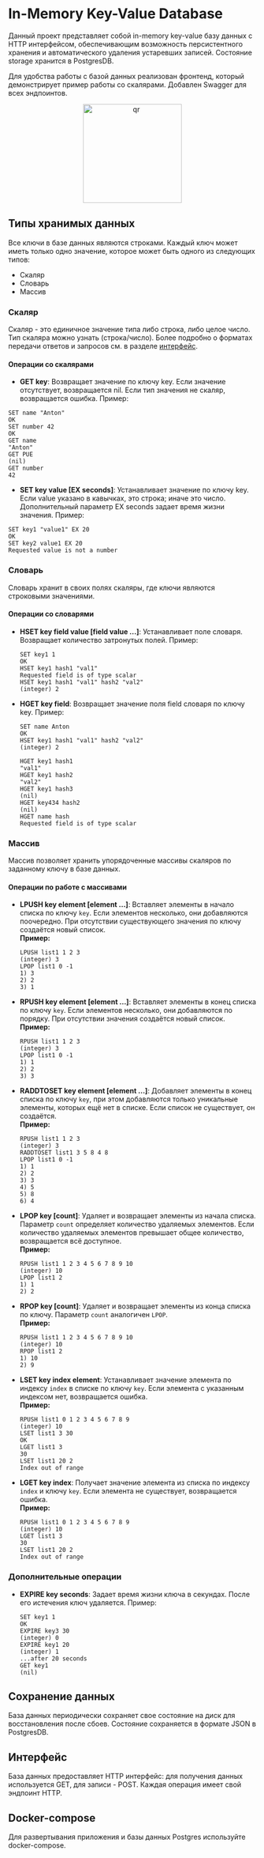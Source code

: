 # In-Memory Key-Value Database

Данный проект представляет собой in-memory key-value базу данных с HTTP интерфейсом, обеспечивающим возможность персистентного хранения и автоматического удаления устаревших записей. Состояние storage хранится в PostgresDB.

Для удобства работы с базой данных реализован фронтенд, который демонстрирует пример работы со скалярами. Добавлен Swagger для всех эндпоинтов.

<p align="center">
 <img width="200px" src="[img.png](https://github.com/jon/coolproject/raw/master/image/image.png](https://github.com/ghgqwer/Key-Value-data-base/blob/main/img/sample_front.jpeg)" alt="qr"/>
</p>

## Типы хранимых данных

Все ключи в базе данных являются строками. Каждый ключ может иметь только одно значение, которое может быть одного из следующих типов:

- Скаляр
- Словарь
- Массив

### Скаляр

Скаляр - это единичное значение типа либо строка, либо целое число. Тип скаляра можно узнать (строка/число). Более подробно о форматах передачи ответов и запросов см. в разделе [интерфейс](#интерфейс).

#### Операции со скалярами

- **GET key**: Возвращает значение по ключу key. Если значение отсутствует, возвращается nil. Если тип значения не скаляр, возвращается ошибка.
  Пример:
```
SET name "Anton"
OK
SET number 42
OK
GET name
"Anton"
GET PUE
(nil)
GET number
42
  ```

- **SET key value [EX seconds]**: Устанавливает значение по ключу key. Если value указано в кавычках, это строка; иначе это число. Дополнительный параметр EX seconds задает время жизни значения.
  Пример:
```
SET key1 "value1" EX 20
OK
SET key2 value1 EX 20
Requested value is not a number
```

### Словарь

Словарь хранит в своих полях скаляры, где ключи являются строковыми значениями.

#### Операции со словарями

- **HSET key field value [field value ...]**: Устанавливает поле словаря. Возвращает количество затронутых полей.
  Пример:
  ```
  SET key1 1
  OK
  HSET key1 hash1 "val1"
  Requested field is of type scalar
  HSET key1 hash1 "val1" hash2 "val2"
  (integer) 2
  ```

- **HGET key field**: Возвращает значение поля field словаря по ключу key.
  Пример:
  ```
  SET name Anton
  OK
  HSET key1 hash1 "val1" hash2 "val2"
  (integer) 2

  HGET key1 hash1
  "val1"
  HGET key1 hash2 
  "val2"
  HGET key1 hash3
  (nil)
  HGET key434 hash2
  (nil)
  HGET name hash
  Requested field is of type scalar
  ```

### Массив

Массив позволяет хранить упорядоченные массивы скаляров по заданному ключу в базе данных.

#### Операции по работе с массивами

- **LPUSH key element [element ...]**: Вставляет элементы в начало списка по ключу `key`. Если элементов несколько, они добавляются поочередно. При отсутствии существующего значения по ключу создаётся новый список.  
  **Пример:**
  ```plaintext
  LPUSH list1 1 2 3
  (integer) 3
  LPOP list1 0 -1
  1) 3
  2) 2
  3) 1
  ```

- **RPUSH key element [element ...]**: Вставляет элементы в конец списка по ключу `key`. Если элементов несколько, они добавляются по порядку. При отсутствии значения создаётся новый список.  
  **Пример:**
  ```plaintext
  RPUSH list1 1 2 3
  (integer) 3
  LPOP list1 0 -1
  1) 1
  2) 2
  3) 3
  ```

- **RADDTOSET key element [element ...]**: Добавляет элементы в конец списка по ключу `key`, при этом добавляются только уникальные элементы, которых ещё нет в списке. Если список не существует, он создаётся.  
  **Пример:**
  ```plaintext
  RPUSH list1 1 2 3
  (integer) 3
  RADDTOSET list1 3 5 8 4 8
  LPOP list1 0 -1
  1) 1
  2) 2
  3) 3
  4) 5
  5) 8
  6) 4
  ```

- **LPOP key [count]**: Удаляет и возвращает элементы из начала списка. Параметр `count` определяет количество удаляемых элементов. Если количество удаляемых элементов превышает общее количество, возвращается всё доступное.  
  **Пример:**
  ```plaintext
  RPUSH list1 1 2 3 4 5 6 7 8 9 10
  (integer) 10
  LPOP list1 2
  1) 1
  2) 2
  ```

- **RPOP key [count]**: Удаляет и возвращает элементы из конца списка по ключу. Параметр `count` аналогичен `LPOP`.  
  **Пример:**
  ```plaintext
  RPUSH list1 1 2 3 4 5 6 7 8 9 10
  (integer) 10
  RPOP list1 2
  1) 10
  2) 9
  ```

- **LSET key index element**: Устанавливает значение элемента по индексу `index` в списке по ключу `key`. Если элемента с указанным индексом нет, возвращается ошибка.  
  **Пример:**
  ```plaintext
  RPUSH list1 0 1 2 3 4 5 6 7 8 9
  (integer) 10
  LSET list1 3 30
  OK
  LGET list1 3
  30
  LSET list1 20 2
  Index out of range
  ```

- **LGET key index**: Получает значение элемента из списка по индексу `index` и ключу `key`. Если элемента не существует, возвращается ошибка.  
  **Пример:**
  ```plaintext
  RPUSH list1 0 1 2 3 4 5 6 7 8 9
  (integer) 10
  LGET list1 3
  30
  LSET list1 20 2
  Index out of range
  ```
### Дополнительные операции

- **EXPIRE key seconds**: Задает время жизни ключа в секундах. После его истечения ключ удаляется.
  Пример:
  ```
  SET key1 1   
  OK
  EXPIRE key3 30
  (integer) 0
  EXPIRE key1 20
  (integer) 1
  ...after 20 seconds
  GET key1
  (nil)
  ```

## Сохранение данных

База данных периодически сохраняет свое состояние на диск для восстановления после сбоев. Состояние сохраняется в формате JSON в PostgresDB.

## Интерфейс

База данных предоставляет HTTP интерфейс: для получения данных используется GET, для записи - POST. Каждая операция имеет свой эндпоинт HTTP. 

## Docker-compose

Для развертывания приложения и базы данных Postgres используйте docker-compose.
